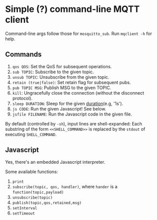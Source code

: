 # Simple (?) command-line MQTT client

Command-line args follow those for `mosquitto_sub`.  Run `mqclient -h`
for help.

## Commands

1. `qos QOS`: Set the QoS for subsequent operations.
1. `sub TOPIC`: Subscribe to the given topic.
1. `unsub TOPIC`: Unsubscribe from the given topic.
1. `retain (true|false)`:  Set retain flag for subsequent pubs.
1. `pub TOPIC MSG`: Publish MSG to the given TOPIC.
1. `kill`: Ungracefully close the connection (without the disconnect protocol).
1. `sleep DURATION`: Sleep for the given [duration](https://golang.org/pkg/time/#ParseDuration)(e.g, '1s').
1. `js CODE`: Run the given Javascript!  See below.
1. `jsfile FILENAME`: Run the Javascript code in the given file.

By default (controlled by `-sh`), input lines are shell-expanded: Each
substring of the form `<<SHELL_COMMAND>>` is replaced by the `stdout`
of executing `SHELL_COMMAND`.

## Javascript

Yes, there's an embedded Javascript interpreter.

Some available functions:

1. `print`
1. `subscribe(topic, qos, handler)`, where `hander` is a `function(topic,payload)`
1. `unsubscribe(topic)`
1. `publish(topic,qos,retained,msg)`
1. `setInterval`
1. `setTimeout`
